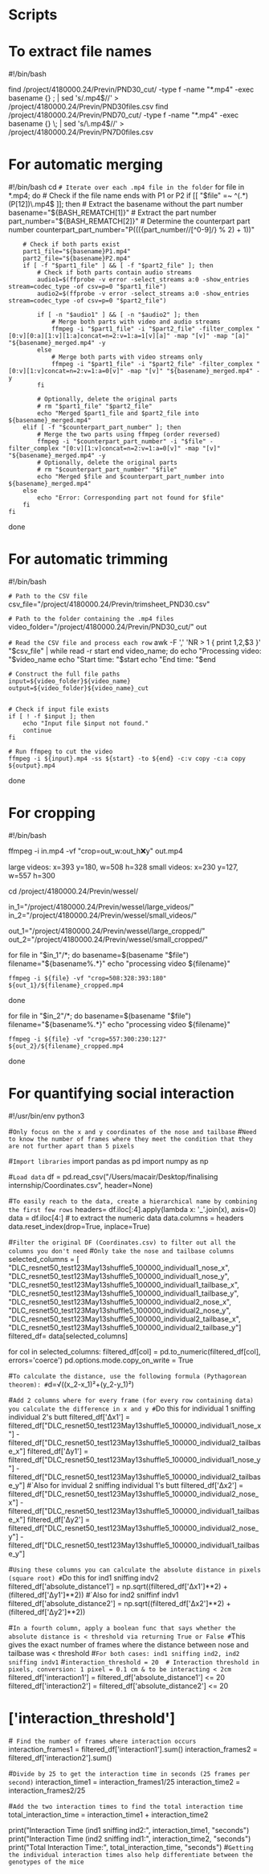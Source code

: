 # Scripts
# To extract file names
#!/bin/bash 

find /project/4180000.24/Previn/PND30_cut/ -type f -name "*.mp4" -exec basename {} \; | sed 's/\.mp4$//' > /project/4180000.24/Previn/PND30files.csv 
find /project/4180000.24/Previn/PND70_cut/ -type f -name "*.mp4" -exec basename {} \; | sed 's/\.mp4$//' > /project/4180000.24/Previn/PN7D0files.csv 


# For automatic merging
#!/bin/bash
cd <set working directory>
`# Iterate over each .mp4 file in the folder`
for file in *.mp4; do
    # Check if the file name ends with P1 or P2
    if [[ "$file" =~ ^(.*)(P[12])\.mp4$ ]]; then
        # Extract the basename without the part number
        basename="${BASH_REMATCH[1]}"
        # Extract the part number
        part_number="${BASH_REMATCH[2]}"
        # Determine the counterpart part number
        counterpart_part_number="P$(((${part_number//[^0-9]/} % 2) + 1))"

        # Check if both parts exist
        part1_file="${basename}P1.mp4"
        part2_file="${basename}P2.mp4"
        if [ -f "$part1_file" ] && [ -f "$part2_file" ]; then
            # Check if both parts contain audio streams
            audio1=$(ffprobe -v error -select_streams a:0 -show_entries stream=codec_type -of csv=p=0 "$part1_file")
            audio2=$(ffprobe -v error -select_streams a:0 -show_entries stream=codec_type -of csv=p=0 "$part2_file")

            if [ -n "$audio1" ] && [ -n "$audio2" ]; then
                # Merge both parts with video and audio streams
                ffmpeg -i "$part1_file" -i "$part2_file" -filter_complex "[0:v][0:a][1:v][1:a]concat=n=2:v=1:a=1[v][a]" -map "[v]" -map "[a]" "${basename}_merged.mp4" -y
            else
                # Merge both parts with video streams only
                ffmpeg -i "$part1_file" -i "$part2_file" -filter_complex "[0:v][1:v]concat=n=2:v=1:a=0[v]" -map "[v]" "${basename}_merged.mp4" -y
            fi

            # Optionally, delete the original parts
            # rm "$part1_file" "$part2_file"
            echo "Merged $part1_file and $part2_file into ${basename}_merged.mp4"
        elif [ -f "$counterpart_part_number" ]; then
            # Merge the two parts using ffmpeg (order reversed)
            ffmpeg -i "$counterpart_part_number" -i "$file" -filter_complex "[0:v][1:v]concat=n=2:v=1:a=0[v]" -map "[v]" "${basename}_merged.mp4" -y
            # Optionally, delete the original parts
            # rm "$counterpart_part_number" "$file"
            echo "Merged $file and $counterpart_part_number into ${basename}_merged.mp4"
        else
            echo "Error: Corresponding part not found for $file"
        fi
    fi
done


# For automatic trimming
#!/bin/bash

`# Path to the CSV file`
csv_file="/project/4180000.24/Previn/trimsheet_PND30.csv"

`# Path to the folder containing the .mp4 files`
video_folder="/project/4180000.24/Previn/PND30_cut/"
out

`# Read the CSV file and process each row`
awk -F ',' 'NR > 1 { print $1,$2,$3 }' "$csv_file" | while read -r start end video_name; do
    echo "Processing video: "$video_name
    echo "Start time: "$start
    echo "End time: "$end
    
    # Construct the full file paths
    input=${video_folder}${video_name}
    output=${video_folder}${video_name}_cut
    

    # Check if input file exists
    if [ ! -f $input ]; then
        echo "Input file $input not found."
        continue
    fi

    # Run ffmpeg to cut the video
    ffmpeg -i ${input}.mp4 -ss ${start} -to ${end} -c:v copy -c:a copy ${output}.mp4

done


# For cropping
#!/bin/bash

ffmpeg -i in.mp4 -vf "crop=out_w:out_h:x:y" out.mp4

large videos: x=393 y=180, w=508 h=328
small videos: x=230 y=127, w=557 h=300

cd /project/4180000.24/Previn/wessel/

in_1="/project/4180000.24/Previn/wessel/large_videos/"
in_2="/project/4180000.24/Previn/wessel/small_videos/"

out_1="/project/4180000.24/Previn/wessel/large_cropped/"
out_2="/project/4180000.24/Previn/wessel/small_cropped/"

for file in "$in_1"/*; do
	basename=$(basename "$file")
	filename="${basename%.*}"
	echo "processing video ${filename}"

	ffmpeg -i ${file} -vf "crop=508:328:393:180" ${out_1}/${filename}_cropped.mp4 
done

for file in "$in_2"/*; do
	basename=$(basename "$file")
	filename="${basename%.*}"
	echo "processing video ${filename}"

	ffmpeg -i ${file} -vf "crop=557:300:230:127" ${out_2}/${filename}_cropped.mp4 
done

# For quantifying social interaction
#!/usr/bin/env python3

#`Only focus on the x and y coordinates of the nose and tailbase`
#`Need to know the number of frames where they meet the condition that they are not further apart than 5 pixels`

#`Import libraries`
import pandas as pd
import numpy as np

#`Load data`
df = pd.read_csv("/Users/macair/Desktop/finalising internship/Coordinates.csv", header=None)

#`To easily reach to the data, create a hierarchical name by combining the first few rows`
headers= df.iloc[:4].apply(lambda x: '_'.join(x), axis=0)
data = df.iloc[4:] # to extract the numeric data
data.columns = headers
data.reset_index(drop=True, inplace=True)

#`Filter the original DF (Coordinates.csv) to filter out all the columns you don't need`
#`Only take the nose and tailbase columns`
selected_columns = [
    "DLC_resnet50_test123May13shuffle5_100000_individual1_nose_x", 
    "DLC_resnet50_test123May13shuffle5_100000_individual1_nose_y",
    "DLC_resnet50_test123May13shuffle5_100000_individual1_tailbase_x",
    "DLC_resnet50_test123May13shuffle5_100000_individual1_tailbase_y",
    "DLC_resnet50_test123May13shuffle5_100000_individual2_nose_x", 
    "DLC_resnet50_test123May13shuffle5_100000_individual2_nose_y",
    "DLC_resnet50_test123May13shuffle5_100000_individual2_tailbase_x",
    "DLC_resnet50_test123May13shuffle5_100000_individual2_tailbase_y"]
filtered_df= data[selected_columns]

for col in selected_columns:
    filtered_df[col] = pd.to_numeric(filtered_df[col], errors='coerce')
    pd.options.mode.copy_on_write = True

#`To calculate the distance, use the following formula (Pythagorean theorem):
#`d=√((x_2-x_1)²+(y_2-y_1)²)

#`Add 2 columns where for every frame (for every row containing data) you calculate the difference in x and y
#`Do this for individual 1 sniffing individual 2's butt
filtered_df['Δx1'] = filtered_df["DLC_resnet50_test123May13shuffle5_100000_individual1_nose_x"] - filtered_df["DLC_resnet50_test123May13shuffle5_100000_individual2_tailbase_x"]
filtered_df['Δy1'] = filtered_df["DLC_resnet50_test123May13shuffle5_100000_individual1_nose_y"] - filtered_df["DLC_resnet50_test123May13shuffle5_100000_individual2_tailbase_y"]
#`Also for invidual 2 sniffing individual 1's butt
filtered_df['Δx2'] = filtered_df["DLC_resnet50_test123May13shuffle5_100000_individual2_nose_x"] - filtered_df["DLC_resnet50_test123May13shuffle5_100000_individual1_tailbase_x"]
filtered_df['Δy2'] = filtered_df["DLC_resnet50_test123May13shuffle5_100000_individual2_nose_y"] - filtered_df["DLC_resnet50_test123May13shuffle5_100000_individual1_tailbase_y"]

#`Using these columns you can calculate the absolute distance in pixels (square root)
#`Do this for ind1 sniffing indv2
filtered_df['absolute_distance1'] = np.sqrt((filtered_df['Δx1']**2) + (filtered_df['Δy1']**2))
#`Also for ind2 sniffinf indv1
filtered_df['absolute_distance2'] = np.sqrt((filtered_df['Δx2']**2) + (filtered_df['Δy2']**2))

#`In a fourth column, apply a boolean func that says whether the absolute distance is < threshold via returning True or False
#`This gives the exact number of frames where the distance between nose and tailbase was < threshold
#`For both cases: ind1 sniffing ind2, ind2 sniffing indv1`
#`interaction_threshold = 20  # Interaction threshold in pixels, conversion: 1 pixel = 0.1 cm & to be interacting < 2cm`
filtered_df['interaction1'] = filtered_df['absolute_distance1'] <= 20
filtered_df['interaction2'] = filtered_df['absolute_distance2'] <= 20
# ['interaction_threshold']

#` Find the number of frames where interaction occurs`
interaction_frames1 = filtered_df['interaction1'].sum()
interaction_frames2 = filtered_df['interaction2'].sum()

#`Divide by 25 to get the interaction time in seconds (25 frames per second)`
interaction_time1 = interaction_frames1/25
interaction_time2 = interaction_frames2/25

#`Add the two interaction times to find the total interaction time`
total_interaction_time = interaction_time1 + interaction_time2

print("Interaction Time (ind1 sniffing ind2:", interaction_time1, "seconds")
print("Interaction Time (ind2 sniffing ind1:", interaction_time2, "seconds")
print("Total Interaction Time:", total_interaction_time, "seconds")
#`Getting the individual interaction times also help differentiate between the genotypes of the mice`
